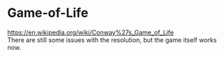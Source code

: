 # Game-of-Life
https://en.wikipedia.org/wiki/Conway%27s_Game_of_Life  
There are still some issues with the resolution, but the game itself works now.
